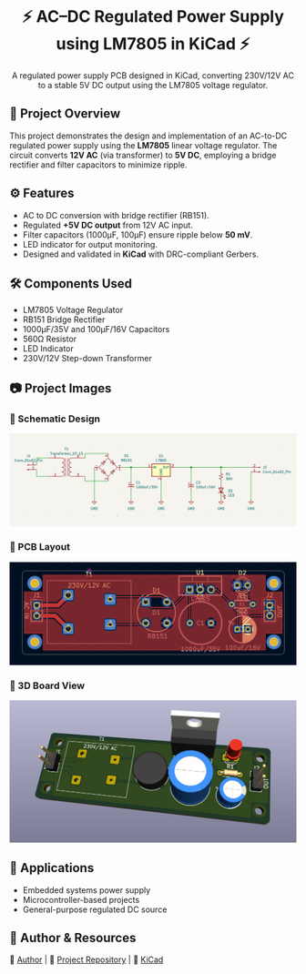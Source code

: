 <h1 align="center">⚡ AC–DC Regulated Power Supply using LM7805 in KiCad ⚡</h1>

<p align="center">
A regulated power supply PCB designed in KiCad, converting 230V/12V AC to a stable 5V DC output using the LM7805 voltage regulator.  
</p>

<h2>📌 Project Overview</h2>
<p>
This project demonstrates the design and implementation of an AC-to-DC regulated power supply using the <b>LM7805</b> linear voltage regulator.  
The circuit converts <b>12V AC</b> (via transformer) to <b>5V DC</b>, employing a bridge rectifier and filter capacitors to minimize ripple.  
</p>

<h2>⚙️ Features</h2>
<ul>
  <li>AC to DC conversion with bridge rectifier (RB151).</li>
  <li>Regulated <b>+5V DC output</b> from 12V AC input.</li>
  <li>Filter capacitors (1000µF, 100µF) ensure ripple below <b>50 mV</b>.</li>
  <li>LED indicator for output monitoring.</li>
  <li>Designed and validated in <b>KiCad</b> with DRC-compliant Gerbers.</li>
</ul>

<h2>🛠️ Components Used</h2>
<ul>
  <li>LM7805 Voltage Regulator</li>
  <li>RB151 Bridge Rectifier</li>
  <li>1000µF/35V and 100µF/16V Capacitors</li>
  <li>560Ω Resistor</li>
  <li>LED Indicator</li>
  <li>230V/12V Step-down Transformer</li>
</ul>

<h2>📷 Project Images</h2>
<h3>🔹 Schematic Design</h3>
<img src="Schematic Design.png" alt="Schematic Design" width="700">

<h3>🔹 PCB Layout</h3>
<img src="PCB Layout.png" alt="PCB Layout" width="700">

<h3>🔹 3D Board View</h3>
<img src="3D Board View.png" alt="3D Board View" width="700">

<h2>🚀 Applications</h2>
<ul>
  <li>Embedded systems power supply</li>
  <li>Microcontroller-based projects</li>
  <li>General-purpose regulated DC source</li>
</ul>

<h2>📎 Author & Resources</h2>
<p>
🔗 <a href="https://github.com/yourusername">Author</a> |  
🔗 <a href="#">Project Repository</a> |  
🔗 <a href="https://kicad.org/">KiCad</a>  
</p>
